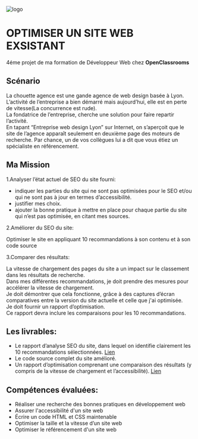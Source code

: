 ![logo](https://user-images.githubusercontent.com/72860893/104031269-d0037d80-51cc-11eb-96a9-2fbb80c213a5.png)  

# OPTIMISER UN SITE WEB EXSISTANT  
4éme projet de ma formation de Développeur Web chez **OpenClassrooms**  
  
## Scénario  
La chouette agence est une gande agence de web design basée à Lyon.  
L’activité de l’entreprise a bien démarré mais aujourd’hui, elle est en perte de vitesse(La concurrence est rude).    
La fondatrice de l’entreprise, cherche une solution pour faire repartir l’activité.  
En tapant “Entreprise web design Lyon” sur Internet, on s’aperçoit que le site de l’agence apparaît seulement en deuxième page des moteurs de recherche. Par chance, un de vos collègues lui a dit que vous étiez un spécialiste en référencement.  
 
## Ma Mission  
1.Analyser l’état actuel de SEO du site fourni:   

-  indiquer les parties du site qui ne sont pas optimisées pour le SEO et/ou qui ne sont pas à jour en termes d’accessibilité.  
-  justifier mes choix.  
-  ajouter la bonne pratique à mettre en place pour chaque partie du site qui n’est pas optimisée, en citant mes sources.

2.Améliorer du SEO du site:  

Optimiser le site en appliquant 10 recommandations à son contenu et à son code source

3.Comparer des résultats:  

La vitesse de chargement des pages du site a un impact sur le classement dans les résultats de recherche.  
Dans mes différentes recommandations, je doit prendre des mesures pour accélérer la vitesse de chargement.  
Je doit démontrer que cela fonctionne, grâce à des captures d’écran comparatives entre la version du site actuelle et celle que j'ai optimisée.  
Je doit fournir un rapport d’optimisation.  
Ce rapport devra inclure les comparaisons pour les 10 recommandations.

## Les livrables:  
- Le rapport d’analyse SEO du site, dans lequel on identifie clairement les 10 recommandations sélectionnées. 
 [Lien](https://www.notion.so/789ae7f3834c48f5a752f331e4a51060?v=502af5f5ed464c36827e32284682fb14) 
- Le code source complet du site amélioré.
- Un rapport d’optimisation comprenant une comparaison des résultats (y compris de la vitesse de chargement et l’accessibilité).
[Lien](https://www.notion.so/La-Chouette-Agence-28e6a69db5f74f8e88ac5c7034761b59)  

## Compétences évaluées:  
- Réaliser une recherche des bonnes pratiques en développement web
- Assurer l'accessibilité d'un site web
- Écrire un code HTML et CSS maintenable
- Optimiser la taille et la vitesse d’un site web
- Optimiser le référencement d'un site web
